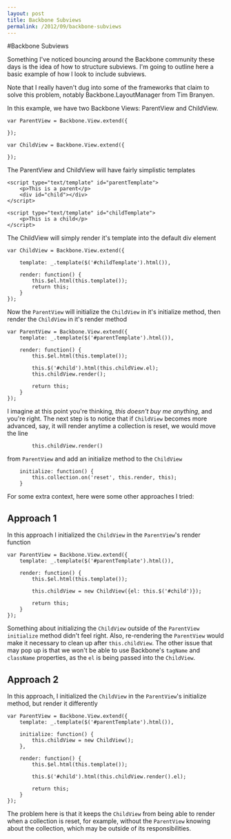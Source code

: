 ```yaml
---
layout: post
title: Backbone Subviews
permalink: /2012/09/backbone-subviews
---
```


#Backbone Subviews

Something I've noticed bouncing around the Backbone community these days is the idea of how to structure subviews. I'm going to outline here a basic example of how I look to include subviews.

Note that I really haven't dug into some of the frameworks that claim to solve this problem, notably Backbone.LayoutManager from Tim Branyen.

In this example, we have two Backbone Views: ParentView and ChildView.

	var ParentView = Backbone.View.extend({
		
	});

	var ChildView = Backbone.View.extend({
		
	});

The ParentView and ChildView will have fairly simplistic templates

	<script type="text/template" id="parentTemplate">
		<p>This is a parent</p>
		<div id="child"></div>
	</script>

	<script type="text/template" id="childTemplate">
		<p>This is a child</p>
	</script>

The ChildView will simply render it's template into the default div element

	var ChildView = Backbone.View.extend({

		template: _.template($('#childTemplate').html()),

		render: function() {
			this.$el.html(this.template());
			return this;
		}
	});

Now the `ParentView` will initialize the `ChildView` in it's initialize method, then render the `ChildView` in it's render method

	var ParentView = Backbone.View.extend({
		template: _.template($('#parentTemplate').html()),

		render: function() {
			this.$el.html(this.template());

			this.$('#child').html(this.childView.el);
			this.childView.render();

			return this;	
		}
	});

I imagine at this point you're thinking, *this doesn't buy me anything*, and you're right. The next step is to notice that if `ChildView` becomes more advanced, say, it will render anytime a collection is reset, we would move the line

			this.childView.render()

from `ParentView` and add an initialize method to the `ChildView`

		initialize: function() {
			this.collection.on('reset', this.render, this);
		}

For some extra context, here were some other approaches I tried:

## Approach 1

In this approach I initialized the `ChildView` in the `ParentView`'s render function

	var ParentView = Backbone.View.extend({
		template: _.template($('#parentTemplate').html()),

		render: function() {
			this.$el.html(this.template());

			this.childView = new ChildView({el: this.$('#child')});

			return this;	
		}
	});

Something about initializing the `ChildView` outside of the `ParentView initialize` method didn't feel right. Also, re-rendering the `ParentView` would make it necessary to clean up after `this.childView`. The other issue that may pop up is that we won't be able to use Backbone's `tagName` and `className` properties, as the `el` is being passed into the `ChildView`.

## Approach 2

In this approach, I initialized the `ChildView` in the `ParentView`'s initialize method, but render it differently

	var ParentView = Backbone.View.extend({
		template: _.template($('#parentTemplate').html()),

		initialize: function() {
			this.childView = new ChildView();
		},

		render: function() {
			this.$el.html(this.template());

			this.$('#child').html(this.childView.render().el);

			return this;
		}
	});

The problem here is that it keeps the `ChildView` from being able to render when a collection is reset, for example, without the `ParentView` knowing about the collection, which may be outside of its responsibilities.